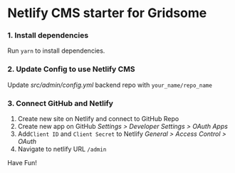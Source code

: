 # Netlify CMS starter for Gridsome

### 1. Install dependencies

Run `yarn` to install dependencies.

### 2. Update Config to use Netlify CMS

Update _src/admin/config.yml_ backend repo with `your_name/repo_name`

### 3. Connect GitHub and Netlify

1. Create new site on Netlify and connect to GitHub Repo
2. Create new app on GitHub _Settings > Developer Settings > OAuth Apps_
3. Add`Client ID` and `Client Secret` to Netlify _General > Access Control > OAuth_
4. Navigate to netlify URL `/admin`


Have Fun!
